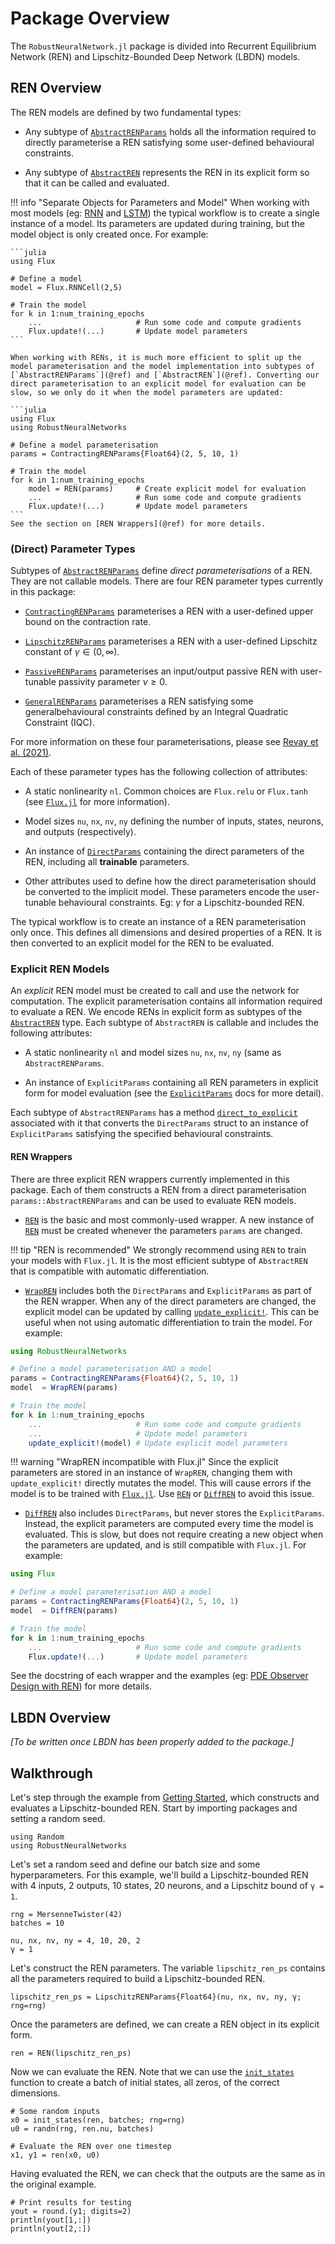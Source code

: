 # Package Overview

The `RobustNeuralNetwork.jl` package is divided into Recurrent Equilibrium Network (REN) and Lipschitz-Bounded Deep Network (LBDN) models.


## REN Overview

The REN models are defined by two fundamental types:

- Any subtype of [`AbstractRENParams`](@ref) holds all the information required to directly parameterise a REN satisfying some user-defined behavioural constraints.

- Any subtype of [`AbstractREN`](@ref) represents the REN in its explicit form so that it can be called and evaluated.

!!! info "Separate Objects for Parameters and Model"
    When working with most models (eg: [RNN](https://fluxml.ai/Flux.jl/stable/models/layers/#Flux.RNN) and [LSTM](https://fluxml.ai/Flux.jl/stable/models/layers/#Flux.LSTM)) the typical workflow is to create a single instance of a model. Its parameters are updated during training, but the model object is only created once. For example:

    ```julia
    using Flux

    # Define a model
    model = Flux.RNNCell(2,5)

    # Train the model
    for k in 1:num_training_epochs
        ...                     # Run some code and compute gradients
        Flux.update!(...)       # Update model parameters
    ```

    When working with RENs, it is much more efficient to split up the model parameterisation and the model implementation into subtypes of [`AbstractRENParams`](@ref) and [`AbstractREN`](@ref). Converting our direct parameterisation to an explicit model for evaluation can be slow, so we only do it when the model parameters are updated:

    ```julia
    using Flux
    using RobustNeuralNetworks

    # Define a model parameterisation
    params = ContractingRENParams{Float64}(2, 5, 10, 1)

    # Train the model
    for k in 1:num_training_epochs
        model = REN(params)     # Create explicit model for evaluation
        ...                     # Run some code and compute gradients
        Flux.update!(...)       # Update model parameters
    ```
    See the section on [REN Wrappers](@ref) for more details.

### (Direct) Parameter Types

Subtypes of [`AbstractRENParams`](@ref) define *direct parameterisations* of a REN. They are not callable models. There are four REN parameter types currently in this package:

- [`ContractingRENParams`](@ref) parameterises a REN with a user-defined upper bound on the contraction rate.

- [`LipschitzRENParams`](@ref) parameterises a REN with a user-defined Lipschitz constant of $\gamma \in (0,\infty)$.

- [`PassiveRENParams`](@ref) parameterises an input/output passive REN with user-tunable passivity parameter $\nu \ge 0$.

- [`GeneralRENParams`](@ref) parameterises a REN satisfying some generalbehavioural constraints defined by an Integral Quadratic Constraint (IQC).

For more information on these four parameterisations, please see [Revay et al. (2021)](https://doi.org/10.48550/arXiv.2104.05942).

Each of these parameter types has the following collection of attributes:

- A static nonlinearity `nl`. Common choices are `Flux.relu` or `Flux.tanh` (see [`Flux.jl`](http://fluxml.ai/Flux.jl/stable/) for more information).

- Model sizes `nu`, `nx`, `nv`, `ny` defining the number of inputs, states, neurons, and outputs (respectively).

- An instance of [`DirectParams`](@ref) containing the direct parameters of the REN, including all **trainable** parameters.

- Other attributes used to define how the direct parameterisation should be converted to the implicit model. These parameters encode the user-tunable behavioural constraints. Eg: $\gamma$ for a Lipschitz-bounded REN.

The typical workflow is to create an instance of a REN parameterisation only once. This defines all dimensions and desired properties of a REN. It is then converted to an explicit model for the REN to be evaluated.



### Explicit REN Models

An *explicit* REN model must be created to call and use the network for computation. The explicit parameterisation contains all information required to evaluate a REN. We encode RENs in explicit form as subtypes of the [`AbstractREN`](@ref) type. Each subtype of `AbstractREN` is callable and includes the following attributes:

- A static nonlinearity `nl` and model sizes `nu`, `nx`, `nv`, `ny` (same as `AbstractRENParams`.

- An instance of `ExplicitParams` containing all REN parameters in explicit form for model evaluation (see the [`ExplicitParams`](@ref) docs for more detail).

Each subtype of `AbstractRENParams` has a method [`direct_to_explicit`](@ref) associated with it that converts the `DirectParams` struct to an instance of `ExplicitParams` satisfying the specified behavioural constraints.


#### REN Wrappers

There are three explicit REN wrappers currently implemented in this package. Each of them constructs a REN from a direct parameterisation `params::AbstractRENParams` and can be used to evaluate REN models.

- [`REN`](@ref) is the basic and most commonly-used wrapper. A new instance of [`REN`](@ref) must be created whenever the parameters `params` are changed.

!!! tip "REN is recommended"
    We strongly recommend using `REN` to train your models with `Flux.jl`. It is the most efficient subtype of `AbstractREN` that is compatible with automatic differentiation.

- [`WrapREN`](@ref) includes both the `DirectParams` and `ExplicitParams` as part of the REN wrapper. When any of the direct parameters are changed, the explicit model can be updated by calling [`update_explicit!`](@ref). This can be useful when not using automatic differentiation to train the model. For example:

```julia
using RobustNeuralNetworks

# Define a model parameterisation AND a model
params = ContractingRENParams{Float64}(2, 5, 10, 1)
model  = WrapREN(params)

# Train the model
for k in 1:num_training_epochs
    ...                     # Run some code and compute gradients
    ...                     # Update model parameters
    update_explicit!(model) # Update explicit model parameters
```

!!! warning "WrapREN incompatible with Flux.jl"
    Since the explicit parameters are stored in an instance of `WrapREN`, changing them with `update_explicit!` directly mutates the model. This will cause errors if the model is to be trained with [`Flux.jl`](http://fluxml.ai/Flux.jl/stable/). Use [`REN`](@ref) or [`DiffREN`](@ref) to avoid this issue.

- [`DiffREN`](@ref) also includes `DirectParams`, but never stores the `ExplicitParams`. Instead, the explicit parameters are computed every time the model is evaluated. This is slow, but does not require creating a new object when the parameters are updated, and is still compatible with `Flux.jl`. For example:

```julia
using Flux

# Define a model parameterisation AND a model
params = ContractingRENParams{Float64}(2, 5, 10, 1)
model  = DiffREN(params)

# Train the model
for k in 1:num_training_epochs
    ...                     # Run some code and compute gradients
    Flux.update!(...)       # Update model parameters
```

See the docstring of each wrapper and the examples (eg: [PDE Observer Design with REN](@ref)) for more details.


## LBDN Overview

*[To be written once LBDN has been properly added to the package.]*


## Walkthrough

Let's step through the example from [Getting Started](@ref), which constructs and evaluates a Lipschitz-bounded REN. Start by importing packages and setting a random seed.

```@example walkthrough
using Random
using RobustNeuralNetworks
```

Let's set a random seed and define our batch size and some hyperparameters. For this example, we'll build a Lipschitz-bounded REN with 4 inputs, 2 outputs, 10 states, 20 neurons, and a Lipschitz bound of `γ = 1`.

```@example walkthrough
rng = MersenneTwister(42)
batches = 10

nu, nx, nv, ny = 4, 10, 20, 2
γ = 1
```

Let's construct the REN parameters. The variable `lipschitz_ren_ps` contains all the parameters required to build a Lipschitz-bounded REN.

```@example walkthrough
lipschitz_ren_ps = LipschitzRENParams{Float64}(nu, nx, nv, ny, γ; rng=rng)
```

Once the parameters are defined, we can create a REN object in its explicit form.

```@example walkthrough
ren = REN(lipschitz_ren_ps)
```

Now we can evaluate the REN. Note that we can use the [`init_states`](@ref) function to create a batch of initial states, all zeros, of the correct dimensions.

```@example walkthrough
# Some random inputs
x0 = init_states(ren, batches; rng=rng)
u0 = randn(rng, ren.nu, batches)

# Evaluate the REN over one timestep
x1, y1 = ren(x0, u0)
```

Having evaluated the REN, we can check that the outputs are the same as in the original example.

```@example walkthrough
# Print results for testing
yout = round.(y1; digits=2)
println(yout[1,:])
println(yout[2,:])
```


